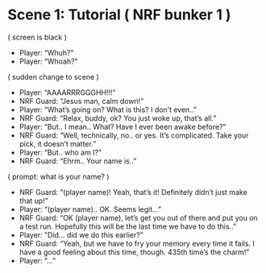 Scene 1: Tutorial ( NRF bunker 1 )
=====

( screen is black )

- Player:
  “Whuh?”
- Player:
  “Whoah?”

( sudden change to scene )

- Player:
  “AAAARRRGGGHH!!!”
- NRF Guard:
  “Jesus man, calm down!”
- Player:
  “What’s going on? What is this? I don’t even..”
- NRF Guard:
  “Relax, buddy, ok? You just woke up, that’s all.”
- Player:
  “But.. I mean.. What? Have I ever been awake before?”
- NRF Guard:
  “Well, technically, no.. or yes. It’s complicated. Take your pick, it doesn’t matter.”
- Player:
  “But.. who am I?”
- NRF Guard:
  “Ehrm.. Your name is..”

( prompt: what is your name? )

- NRF Guard:
  “(player name)! Yeah, that’s it! Definitely didn’t just make that up!”
- Player:
  “(player name).. OK. Seems legit...”
- NRF Guard:
  “OK (player name), let’s get you out of there and put you on a test run. Hopefully this will be the last time we have to do this..”
- Player:
  "Did... did we do this earlier?”
- NRF Guard:
  “Yeah, but we have to fry your memory every time it fails. I have a good feeling about this time, though. 435th time’s the charm!”
- Player:
  “...”
